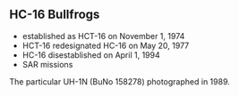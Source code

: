## HC-16 Bullfrogs

- established as HCT-16 on November 1, 1974
- HCT-16 redesignated HC-16 on May 20, 1977
- HC-16 disestablished on April 1, 1994
- SAR missions

The particular UH-1N (BuNo 158278) photographed in 1989.

